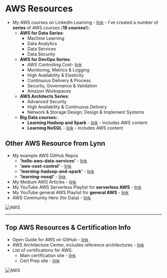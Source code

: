 # AWS Resources

- My AWS courses on LinkedIn Learning - [link](https://www.linkedin.com/learning/search?entityType=COURSE&keywords=aws%20%2B%20lynn%20langi) - I've created a number of **series** of AWS courses (**18 courses!**):
  - **AWS for Data Series**: 
    - Machine Learning
    - Data Analytics
    - Data Services
    - Data Security
  - **AWS for DevOps Series**: 
    - AWS Controlling Cost- [link](https://www.linkedin.com/learning/amazon-web-services-controlling-cost)
    - Monitoring, Metrics & Logging
    - High Availability & Elasticity
    - Continuous Delivery & Process
    - Security, Governance & Validation
    - Amazon Workspaces
  - **AWS Architects Series**:
    - Advanced Security
    - High Availability & Continuous Delivery
    - Network & Storage Design; Design & Implement Systems
  - **Big Data courses:**:
    - **Learning Hadoop and Spark** - [link](https://github.com/lynnlangit/learning-hadoop-and-spark) - includes AWS content
    - **Learning NoSQL** - [link](https://github.com/lynnlangit/learning-nosql) - includes AWS content
    
## Other AWS Resource from Lynn 

- My example AWS GitHub Repos
  - **'hello-aws-data-services'** - [link](https://github.com/lynnlangit/Hello-AWS-Data-Services)
  - **'aws-cost-control'** - [link](https://github.com/lynnlangit/aws-cost-control)
  - **'learning-hadoop-and-spark'** - [link](https://github.com/lynnlangit/learning-hadoop-and-spark)
  - **'learning-nosql'** - [link](https://github.com/lynnlangit/learning-nosql)
- My Medium AWS Articles - [link](https://medium.com/search?q=aws%20langit)  
- My YouTube AWS Serverless Playlist for **serverless AWS** - [link](https://www.youtube.com/playlist?list=PL4Q4HssKcxYsa2A2D2_Zln2tkL4v4-ymO)
- My YouTube general AWS Playlist for **general AWS** - [link](https://www.youtube.com/playlist?list=PL93B06369FAD34284)
- AWS Community Hero (for Data) - [link](https://aws.amazon.com/developer/community/heroes/lynn-langit/?did=dh_card&trk=dh_card)

![AWS](https://github.com/lynnlangit/learning-cloud/blob/master/images/aws-locations.png)

---

## Top AWS Resources & Certification Info

- Open Guide for AWS on GitHub - [link](https://github.com/open-guides/og-aws)
- AWS Architecture Center, includes reference architectures - [link](https://aws.amazon.com/architecture)
- List of certifications for AWS:  
  - Main certification site - [link](https://aws.amazon.com/certification/)
  - Cert Prep site - [link]( https://aws.amazon.com/certification/certification-prep/)

![AWS](https://github.com/lynnlangit/learning-cloud/blob/master/AWS/aws.png)
